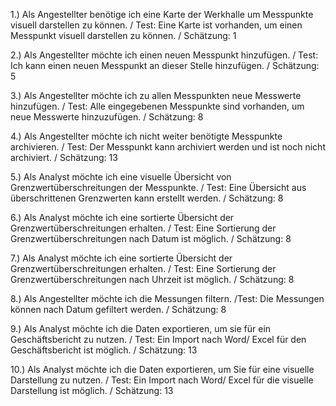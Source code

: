 1.) Als Angestellter benötige ich eine Karte der Werkhalle um Messpunkte visuell darstellen zu können. 
	/ Test: Eine Karte ist vorhanden, um einen Messpunkt visuell darstellen zu können.
	/ Schätzung: 1 

2.) Als Angestellter möchte ich einen neuen Messpunkt hinzufügen.
	/ Test: Ich kann einen neuen Messpunkt an dieser Stelle hinzufügen.
	/ Schätzung: 5 

3.) Als Angestellter möchte ich zu allen Messpunkten neue Messwerte hinzufügen. 
	/ Test: Alle eingegebenen Messpunkte sind vorhanden, um neue Messwerte hinzuzufügen.
	/ Schätzung: 8

4.) Als Angestellter möchte ich nicht weiter benötigte Messpunkte archivieren.
	/ Test: Der Messpunkt kann archiviert werden und ist noch nicht archiviert.
	/ Schätzung: 13 

5.) Als Analyst möchte ich eine visuelle Übersicht von Grenzwertüberschreitungen der Messpunkte.
	/ Test: Eine Übersicht aus überschrittenen Grenzwerten kann erstellt werden.
	/ Schätzung: 8

6.) Als Analyst möchte ich eine sortierte Übersicht der Grenzwertüberschreitungen erhalten.
	/ Test: Eine Sortierung der Grenzwertüberschreitungen nach Datum ist möglich.
	/ Schätzung: 8

7.) Als Analyst möchte ich eine sortierte Übersicht der Grenzwertüberschreitungen erhalten.
	/ Test: Eine Sortierung der Grenzwertüberschreitungen nach Uhrzeit ist möglich.
	/ Schätzung: 8

8.) Als Angestellter möchte ich die Messungen filtern.
	/Test: Die Messungen können nach Datum gefiltert werden.
	/ Schätzung: 8

9.) Als Analyst möchte ich die Daten exportieren, um sie für ein Geschäftsbericht zu nutzen.
	/ Test: Ein Import nach Word/ Excel für den Geschäftsbericht ist möglich.
	/ Schätzung: 13

10.) Als Analyst möchte ich die Daten exportieren, um Sie für eine visuelle Darstellung zu nutzen.
	/ Test: Ein Import nach Word/ Excel für die visuelle Darstellung ist möglich.
	/ Schätzung: 13

